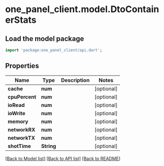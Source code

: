 # one_panel_client.model.DtoContainerStats

## Load the model package
```dart
import 'package:one_panel_client/api.dart';
```

## Properties
Name | Type | Description | Notes
------------ | ------------- | ------------- | -------------
**cache** | **num** |  | [optional] 
**cpuPercent** | **num** |  | [optional] 
**ioRead** | **num** |  | [optional] 
**ioWrite** | **num** |  | [optional] 
**memory** | **num** |  | [optional] 
**networkRX** | **num** |  | [optional] 
**networkTX** | **num** |  | [optional] 
**shotTime** | **String** |  | [optional] 

[[Back to Model list]](../README.md#documentation-for-models) [[Back to API list]](../README.md#documentation-for-api-endpoints) [[Back to README]](../README.md)



